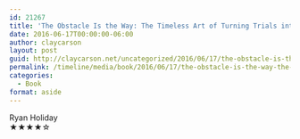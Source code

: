```yaml
---
id: 21267
title: 'The Obstacle Is the Way: The Timeless Art of Turning Trials into Triumph'
date: 2016-06-17T00:00:00-06:00
author: claycarson
layout: post
guid: http://claycarson.net/uncategorized/2016/06/17/the-obstacle-is-the-way-the-timeless-art-of-turning-trials-into-triumph/
permalink: /timeline/media/book/2016/06/17/the-obstacle-is-the-way-the-timeless-art-of-turning-trials-into-triumph/
categories:
  - Book
format: aside
---
```

<div class="media-details"></div>

<div class="media-creator">Ryan Holiday</div>

<div class="media-rating">★★★★☆</div>